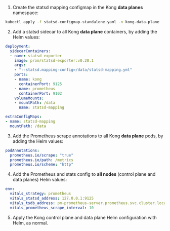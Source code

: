 1. Create the statsd mapping configmap in the Kong **data planes** namespace:

```sh
kubectl apply -f statsd-configmap-standalone.yaml -n kong-data-plane
```

2. Add a statsd sidecar to all Kong **data plane** containers, by adding the Helm values:

```yaml
deployment:
  sidecarContainers:
  - name: statsd-exporter
    image: prom/statsd-exporter:v0.20.1
    args:
    - "--statsd.mapping-config=/data/statsd-mapping.yml"
    ports:
    - name: kong
      containerPort: 9125
    - name: prometheus
      containerPort: 9102
    volumeMounts:
    - mountPath: /data
      name: statsd-mapping

extraConfigMaps:
- name: statsd-mapping
  mountPath: /data
```

3. Add the Prometheus scrape annotations to all Kong **data plane** pods, by adding the Helm values:

```yaml
podAnnotations:
  prometheus.io/scrape: "true"
  prometheus.io/path: /metrics
  prometheus.io/scheme: "http"
```

4. Add the Prometheus and stats config to **all nodes** (control plane and data planes) Helm values:

```yaml
env:
  vitals_strategy: prometheus
  vitals_statsd_address: 127.0.0.1:9125
  vitals_tsdb_address: pm-prometheus-server.prometheus.svc.cluster.local:80
  vitals_prometheus_scrape_interval: 10
```

5. Apply the Kong control plane and data plane Helm configuration with Helm, as normal.
